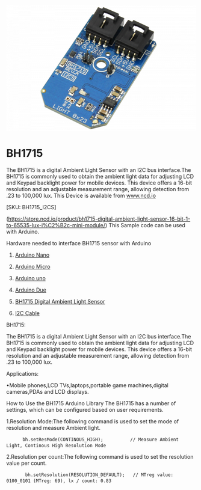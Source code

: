 
[![BH1715](BH1715_I2C.png)](https://store.ncd.io/product/bh1715-digital-ambient-light-sensor-16-bit-1-to-65535-lux-i%C2%B2c-mini-module/)

# BH1715

The BH1715 is a digital Ambient Light Sensor with an I2C bus interface.The BH1715 is commonly used to obtain the ambient light data for adjusting LCD and Keypad backlight power for mobile devices.
This device offers a 16-bit resolution and an adjustable measurement range, allowing detection from .23 to 100,000 lux.
This Device is available from www.ncd.io 

[SKU: BH1715_I2CS]

(https://store.ncd.io/product/bh1715-digital-ambient-light-sensor-16-bit-1-to-65535-lux-i%C2%B2c-mini-module/)
This Sample code can be used with Arduino.

Hardware needed to interface BH1715 sensor with Arduino

1. <a href="https://store.ncd.io/product/i2c-shield-for-arduino-nano/">Arduino Nano</a>

2. <a href="https://store.ncd.io/product/i2c-shield-for-arduino-micro-with-i2c-expansion-port/">Arduino Micro</a>

3. <a href="https://store.ncd.io/product/i2c-shield-for-arduino-uno/">Arduino uno</a>

4. <a href="https://store.ncd.io/product/dual-i2c-shield-for-arduino-due-with-modular-communications-interface/">Arduino Due</a>

5. <a href="https://store.ncd.io/product/bh1715-digital-ambient-light-sensor-16-bit-1-to-65535-lux-i%C2%B2c-mini-module/">BH1715 Digital Ambient Light Sensor</a>

6. <a href="https://store.ncd.io/product/i%C2%B2c-cable/">I2C Cable</a>

BH1715:

The BH1715 is a digital Ambient Light Sensor with an I2C bus interface.The BH1715 is commonly used to obtain the ambient light data for adjusting LCD and Keypad backlight power for mobile devices.
This device offers a 16-bit resolution and an adjustable measurement range, allowing detection from .23 to 100,000 lux.

Applications:

•Mobile phones,LCD TVs,laptops,portable game machines,digital cameras,PDAs and LCD displays.

How to Use the BH1715 Arduino Library
The BH1715 has a number of settings, which can be configured based on user requirements.

1.Resolution Mode:The following command is used to set the mode of resolution and measure Ambient light.

          bh.setResMode(CONTINOUS_HIGH);          // Measure Ambient Light, Continous High Resolution Mode
          
2.Resolution per count:The following command is used to set the resolution value per count. 

           bh.setResolution(RESOLUTION_DEFAULT);   // MTreg value: 0100_0101 (MTreg: 69), lx / count: 0.83
